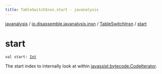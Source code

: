 ```yaml
---
title: TableSwitchInsn.start - javanalysis
---
```


[javanalysis](../../index.html) / [io.disassemble.javanalysis.insn](../index.html) / [TableSwitchInsn](index.html) / [start](./start.html)

# start

`val start: `[`Int`](https://kotlinlang.org/api/latest/jvm/stdlib/kotlin/-int/index.html)

The start index to internally look at within [javassist.bytecode.CodeIterator](#).

